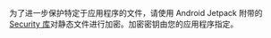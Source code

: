 为了进一步保护特定于应用程序的文件，请使用 Android Jetpack 附带的 [Security 库](https://developer.android.google.cn/topic/security/data)对静态文件进行加密。加密密钥由您的应用程序指定。

